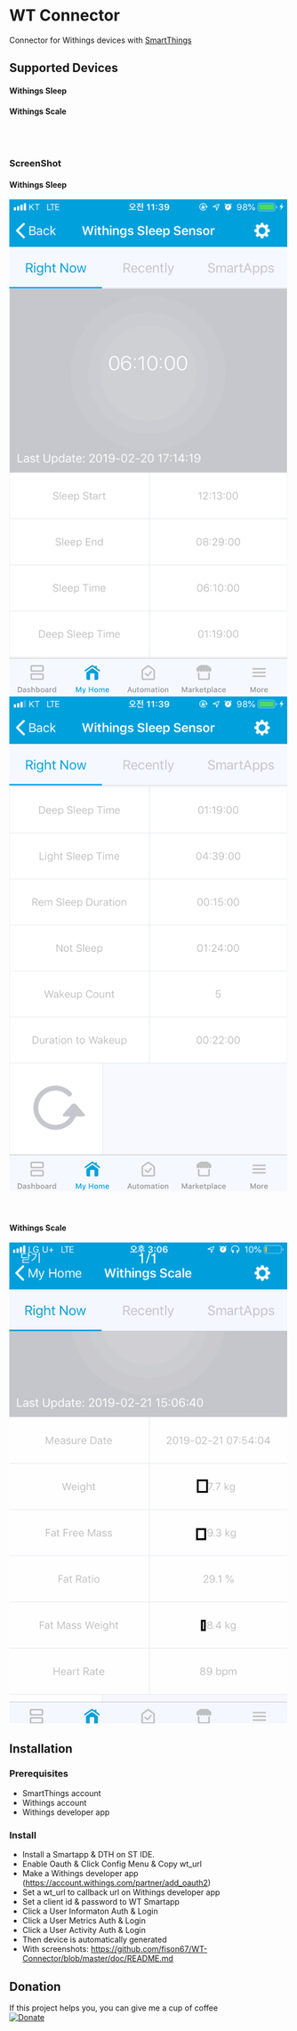 # WT Connector
Connector for Withings devices with [SmartThings](https://www.smartthings.com/getting-started)

## Supported Devices
#### Withings Sleep<br/>
#### Withings Scale<br/>
<br/><br/>

### ScreenShot
#### Withings Sleep<br/>
<img src="./doc/slepp1.png?raw=true" title="Withings Sleep" width="500px"><br/>
<img src="./doc/sleep2.png?raw=true" title="Withings Sleep" width="500px"><br/>
<br/><br/>
#### Withings Scale<br/>
<img src="./doc/scale.png?raw=true" title="Withings Scale" width="500px"><br/>

## Installation

### Prerequisites
* SmartThings account
* Withings account
* Withings developer app 

### Install
* Install a Smartapp & DTH on ST IDE.
* Enable Oauth & Click Config Menu & Copy wt_url
* Make a Withings developer app (https://account.withings.com/partner/add_oauth2)
* Set a wt_url to callback url on Withings developer app
* Set a client id & password to WT Smartapp
* Click a User Informaton Auth & Login
* Click a User Metrics Auth & Login
* Click a User Activity Auth & Login
* Then device is automatically generated
* With screenshots: https://github.com/fison67/WT-Connector/blob/master/doc/README.md

## Donation
If this project helps you, you can give me a cup of coffee<br/>
[![Donate](https://img.shields.io/badge/Donate-PayPal-green.svg)](https://paypal.me/fison67)
<br/><br/>
